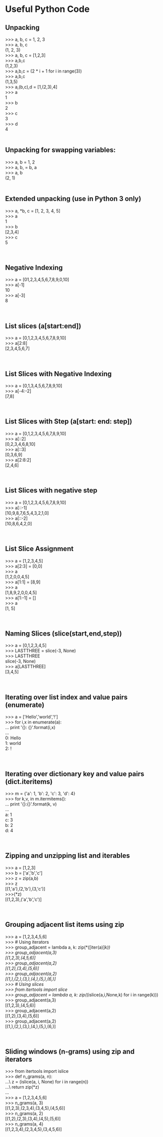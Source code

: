 # Useful Python Code

## Unpacking
\>\>\> a, b, c = 1, 2, 3<br />
\>\>\> a, b, c<br />
\(1, 2, 3\)<br />
\>\>\> a, b, c = [1,2,3]<br />
\>\>\> a,b,c<br />
(1,2,3)<br />
\>\>\> a,b,c = (2 * i + 1 for i in range(3))<br />
\>\>\> a,b,c<br />
(1,3,5)<br />
\>\>\> a,(b,c),d = [1,(2,3),4]<br />
\>\>\> a<br />
1<br />
\>\>\> b<br />
2<br />
\>\>\> c<br />
3<br />
\>\>\> d<br />
4<br />
<br />

## Unpacking for swapping variables:

\>\>\> a, b = 1, 2<br />
\>\>\> a, b, = b, a<br />
\>\>\> a, b<br />
(2, 1)<br />
<br />

## Extended unpacking (use in Python 3 only)

\>\>\> a, *b, c = [1, 2, 3, 4, 5]<br />
\>\>\> a<br />
1<br />
\>\>\> b<br />
[2,3,4]<br />
\>\>\> c<br />
5<br />

<br />

## Negative Indexing

\>\>\> a = [01,2,3,4,5,6,7,8,9,0,10]<br />
\>\>\> a[-1]<br />
10<br />
\>\>\> a[-3]<br />
8<br />

<br />

## List slices (a[start:end])

\>\>\> a = [0,1,2,3,4,5,6,7,8,9,10]<br />
\>\>\> a[2:8]<br />
[2,3,4,5,6,7]<br />

<br />

## List Slices with Negative Indexing

\>\>\> a = [0,1,3,4,5,6,7,8,9,10]<br />
\>\>\> a[-4:-2]<br />
[7,8]<br />

<br />

## List Slices with Step \(a\[start\: end\: step\]\)

\>\>\> a = [0,1,2,3,4,5,6,7,8,9,10]<br />
\>\>\> a[::2]<br />
[0,2,3,4,6,8,10]<br />
\>\>\> a[::3]<br />
[0,3,6,9]<br />
\>\>\> a[2:8:2]<br />
[2,4,6]<br />


<br />

## List Slices with negative step

\>\>\> a = [0,1,2,3,4,5,6,7,8,9,10]<br />
\>\>\> a[::-1]<br />
[10,9,8,7,6,5,4,3,2,1,0]<br />
\>\>\> a[::-2]<br />
[10,8,6,4,2,0]<br />

<br />

## List Slice Assignment

\>\>\> a = [1,2,3,4,5]<br />
\>\>\> a[2:3] = [0,0]<br />
\>\>\> a<br />
[1,2,0,0,4,5]<br />
\>\>\> a[1:1] = [8,9]<br />
\>\>\> a<br />
[1,8,9,2,0,0,4,5]<br />
\>\>\> a[1:-1] = []<br />
\>\>\> a<br />
[1, 5]<br />

<br />

## Naming Slices (slice(start,end,step))

\>\>\> a = [0,1,2,3,4,5]<br />
\>\>\> LASTTHREE = slice(-3, None)<br />
\>\>\> LASTTHREE<br />
slice(-3, None)<br />
\>\>\> a[LASTTHREE]<br />
[3,4,5]<br />

<br />

## Iterating over list index and value pairs (enumerate)

\>\>\> a = ['Hello','world','!']<br />
\>\>\> for i,x in enumerate(a):<br />
\.\.\.     print '{}: {}'.format(i,x)<br />
\.\.\.<br />
0: Hello<br />
1: world<br />
2: !<br />

<br />

## Iterating over dictionary key and value pairs (dict.iteritems)

\>\>\> m = {'a': 1, 'b': 2, 'c': 3, 'd': 4}<br />
\>\>\> for k,v, in m.itermitems():<br />
\.\.\.   print '{}:{}'.format(k, v)<br />
\.\.\.<br />
a: 1<br />
c: 3<br />
b: 2<br />
d: 4<br />

<br />

## Zipping and unzipping list and iterables

\>\>\> a = [1,2,3]<br />
\>\>\> b = ['a','b','c']<br />
\>\>\> z = zip(a,b)<br />
\>\>\> z<br />
[(1,'a'),(2,'b'),(3,'c')]<br />
\>\>\>(*z)<br />
[(1,2,3),('a','b','c')]<br />

<br />

## Grouping adjacent list items using zip

\>\>\> a = [1,2,3,4,5,6]<br />
\>\>\> # Using iterators<br />
\>\>\> group_adjacent = lambda a, k: zip(*([iter(a)]*k))<br />
\>\>\> group_adjacent(a,3)<br />
[(1,2,3),(4,5,6)]<br />
\>\>\> group_adjacent(a,2)<br />
[(1,2),(3,4),(5,6)]<br />
\>\>\> group_adjacent(a,2)<br />
[(1,),(2,),(3,),(4,),(5,),(6,)]<br />
\>\>\> # Using slices<br />
\>\>\> from itertools import slice<br />
\>\>\> group_adjacent = lambda a, k: zip(*(islice(a,i,None,k) for i in range(k)))<br />
\>\>\> group_adjacent(a,3)<br />
[(1,2,3),(4,5,6)]<br />
\>\>\> group_adjacent(a,2)<br />
[(1,2),(3,4),(5,6)]<br />
\>\>\> group_adjacent(a,2)<br />
[(1,),(2,),(3,),(4,),(5,),(6,)]<br />

<br />

## Sliding windows (n-grams) using zip and iterators

\>\>\> from itertools import islice<br />
\>\>\> def n_grams(a, n):<br />
\.\.\.\  z = (islice(a, i, None) for i in range(n))<br />
\.\.\.\  return zip(*z)<br />
\.\.\.<br />
\>\>\> a = [1,2,3,4,5,6]<br />
\>\>\> n_grams(a, 3)<br />
[(1,2,3),(2,3,4),(3,4,5),(4,5,6)]<br />
\>\>\> n_grams(a, 2)<br />
[(1,2),(2,3),(3,4),(4,5),(5,6)]<br />
\>\>\> n_grams(a, 4)<br />
[(1,2,3,4),(2,3,4,5),(3,4,5,6)]<br />

<br />

